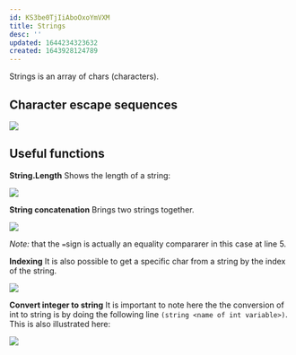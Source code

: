 ```yaml
---
id: KS3be0TjIiAboOxoYmVXM
title: Strings
desc: ''
updated: 1644234323632
created: 1643928124789
---
```

Strings is an array of chars (characters).

## Character escape sequences

![](/assets/images/2022-02-03-23-48-58.png)

## Useful functions
**String.Length**
Shows the length of a string:

![](/assets/images/2022-02-03-23-50-51.png)

**String concatenation**
Brings two strings together.

![](/assets/images/2022-02-03-23-52-21.png)

*Note:* that the `=`sign is actually an equality compararer in this case at line 5.

**Indexing**
It is also possible to get a specific char from a string by the index of the string.

![](/assets/images/2022-02-03-23-54-16.png)

**Convert integer to string**
It is important to note here the the conversion of int to string is by doing the following line `(string <name of int variable>)`. This is also illustrated here:

![](/assets/images/2022-02-03-23-56-02.png)